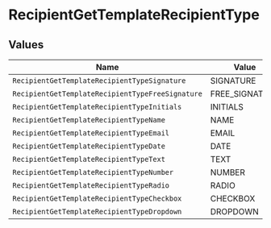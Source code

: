 # RecipientGetTemplateRecipientType


## Values

| Name                                             | Value                                            |
| ------------------------------------------------ | ------------------------------------------------ |
| `RecipientGetTemplateRecipientTypeSignature`     | SIGNATURE                                        |
| `RecipientGetTemplateRecipientTypeFreeSignature` | FREE_SIGNATURE                                   |
| `RecipientGetTemplateRecipientTypeInitials`      | INITIALS                                         |
| `RecipientGetTemplateRecipientTypeName`          | NAME                                             |
| `RecipientGetTemplateRecipientTypeEmail`         | EMAIL                                            |
| `RecipientGetTemplateRecipientTypeDate`          | DATE                                             |
| `RecipientGetTemplateRecipientTypeText`          | TEXT                                             |
| `RecipientGetTemplateRecipientTypeNumber`        | NUMBER                                           |
| `RecipientGetTemplateRecipientTypeRadio`         | RADIO                                            |
| `RecipientGetTemplateRecipientTypeCheckbox`      | CHECKBOX                                         |
| `RecipientGetTemplateRecipientTypeDropdown`      | DROPDOWN                                         |